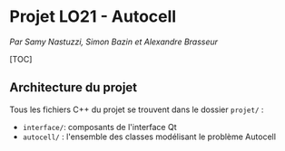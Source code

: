 # Projet LO21 - Autocell

_Par Samy Nastuzzi, Simon Bazin et Alexandre Brasseur_


[TOC]

## Architecture du projet

Tous les fichiers C++ du projet se trouvent dans le dossier `projet/` :
- `interface/`: composants de l'interface Qt
- `autocell/` : l'ensemble des classes modélisant le problème Autocell


